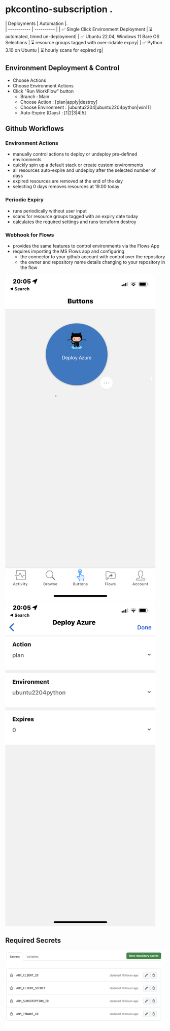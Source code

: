 # pkcontino-subscription .

| Deployments | Automation |.  
| ----------- | ---------- |
| ✅ Single Click Environment Deployment         | ⌛️ automated, timed un-deployment|
| ✅ Ubuntu 22.04, Windows 11 Bare OS Selections | ⌛️ resource groups tagged with over-ridable expiry|
| ✅ Python 3.10 on Ubuntu                       | ⌛️ hourly scans for expired rg|

## Environment Deployment & Control

- Choose Actions
- Choose Environment Actions
- Click "Run WorkFlow" button
  - Branch              : Main
  - Choose Action       : [plan|apply|destroy]
  - Choose Environment  : [ubuntu2204|ubuntu2204python|win11]
  - Auto-Expire (Days)  : [1|2|3|4|5]

  
## Github Workflows
### Environment Actions
  - manually control actions to deploy or undeploy pre-defined environments
  - quickly spin up a default stack or create custom environments
  - all resources auto-expire and undeploy after the selected number of days 
  - expired resources are removed at the end of the day
  - selecting 0 days removes resources at 19:00 today

### Periodic Expiry
  - runs periodically without user input
  - scans for resource groups tagged with an expiry date today
  - calculates the required settings and runs terraform destroy

### Webhook for Flows
  - provides the same features to control environments via the Flows App
  - requires importing the MS Flows app and configuring
    - the connector to your github account with control over the repository
    - the owner and repository name details changing to your repository in the flow

  ![](./integrations/power_automate/images/flows_app_button.png)
  ![](./integrations/power_automate/images/flows_app_ui.png)


## Required Secrets
  ![](./images/repository_secrets.png)
